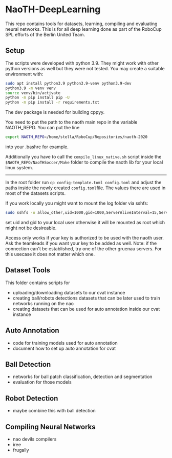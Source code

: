 # NaoTH-DeepLearning
This repo contains tools for datasets, learning, compiling and evaluating neural networks. This is for all deep learning
done as part of the RoboCup SPL efforts of the Berlin United Team.

## Setup
The scripts were developed with python 3.9. They might work with other python versions as well but they were not tested. 
You may create a suitable environment with:
```bash
sudo apt install python3.9 python3.9-venv python3.9-dev
python3.9 -m venv venv
source venv/bin/activate
python -m pip install pip -U
python -m pip install -r requirements.txt
```
The dev package is needed for building cppyy.

You need to put the path to the naoth main repo in the variable NAOTH_REPO. You can put the line
```bash
export NAOTH_REPO=/home/stella/RoboCup/Repositories/naoth-2020
```
into your .bashrc for example.

Additionally you have to call the `compile_linux_native.sh` script inside the `$NAOTH_REPO/NaoTHSoccer/Make` folder to compile the naoth lib for your local linux system.

---
In the root folder run `cp config-template.toml config.toml` and adjust the paths inside the newly created `config.toml`file.
The values there are used in most of the datasets scripts.

If you work locally you might want to mount the log folder via sshfs:
```bash
sudo sshfs -o allow_other,uid=1000,gid=1000,ServerAliveInterval=15,ServerAliveCountMax=3,reconnect,IdentityFile=<absolute path to your key> naoth@gruenau4.informatik.hu-berlin.de:/vol/repl261-vol4/naoth/logs/ /mnt/repl
```
set uid and gid to your local user otherwise it will be mounted as root which might not be desireable.

Access only works if your key is authorized to be used with the naoth user. Ask the teamleads if you want your key to be added as well.
Note: if the connection can't be established, try one of the other gruenau servers. For this usecase it does not matter which one.

## Dataset Tools
This folder contains scripts for 
- uploading/downloading datasets to our cvat instance
- creating ball/robots detections datasets that can be later used to train networks running on the nao
- creating datasets that can be used for auto annotation inside our cvat instance


## Auto Annotation
- code for training models used for auto annotation
- document how to set up auto annotation for cvat

## Ball Detection
- networks for ball patch classification, detection and segmentation
- evaluation for those models

## Robot Detection
- maybe combine this with ball detection

## Compiling Neural Networks
- nao devils compilers
- iree
- frugally